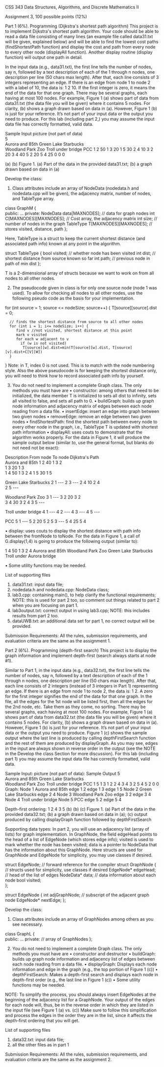 CSS 343 Data Structures, Algorithms, and Discrete Mathematics II

Assignment 3, 100 possible points (12%)

Part 1 (6%). Programming (Dijkstra's shortest path algorithm)
This project is to implement Dijkstra's shortest path algorithm. Your code should be able to read a data file consisting of many lines (an example file called data31.txt will be given, explained below) and will be able to find the lowest cost paths (findShortestPath function) and display the cost and path from every node to every other node (displayAll function).  Another display routine (display function) will output one path in detail. 

In the input data (e.g., data31.txt), the first line tells the number of nodes, say n, followed by a text description of each of the 1 through n nodes, one description per line (50 chars max length).  After that, each line consists of 3 integers representing an edge. If there is an edge from node 1 to node 2 with a label of 10, the data is: 1 2 10.  If the first integer is zero, it means the end of the data for that one graph.  There may be several graphs, each having at most 100 nodes.  For example, Figure 1 (a) shows part of data from data31.txt (the data file you will be given) where it contains 5 nodes. For clarity, (b) shows a graph drawn based on data in (a). However, Figure 1 (b) is just for your reference. It’s not part of your input data or the output you need to produce. For this lab (including part 2,) you may assume the input data file has correctly formatted, valid data.

Sample Input				   picture (not part of data)	
5                    
Aurora and 85th
Green Lake Starbucks  
Woodland Park Zoo
Troll under bridge
PCC
1 2 50 
1 3 20
1 5 30
2 4 10
3 2 20 
3 4 40
5 2 20
5 4 25 
0 0  0 	 

(a)	                                 				    (b)
Figure 1. (a) Part of the data in the provided data31.txt; (b) a graph drawn based on data in (a)

Develop the class:
1. Class attributes include an array of NodeData (nodedata.h and nodedata.cpp will be given), the adjacency matrix, number of nodes, and TableType array.  

class GraphM {                            
   public:
      ...
   private:
      NodeData data[MAXNODES];              // data for graph nodes 
      int C[MAXNODES][MAXNODES];            // Cost array, the adjacency matrix
      int size;                             // number of nodes in the graph
      TableType T[MAXNODES][MAXNODES];      // stores visited, distance, path
   };

Here, TableType is a struct to keep the current shortest distance (and associated path info) known at any point in the algorithm.

  struct TableType {
         bool visited;          // whether node has been visited
         int dist;              // shortest distance from source known so far
         int path;              // previous node in path of min dist
      };

T is a 2-dimensional array of structs because we want to work on from all nodes to all other nodes. 

2. The pseudocode given in class is for only one source node (node 1 was used).  To allow for checking all nodes to all other nodes, use the following pseudo code as the basis for your implementation. 

for (int source = 1; source <= nodeSize; source++) {
      T[source][source].dist = 0;

      // finds the shortest distance from source to all other nodes
      for (int i = 1; i<= nodeSize; i++) {
         find v //not visited, shortest distance at this point
         mark v visited  
         for each w adjacent to v
           if (w is not visited)
            T[source][w].dist=min(T[source][w].dist, T[source][v].dist+C[V][W]) 
      }
   }
Note: in T, index 0 is not used. This is to match with the node numbering style. Also the above pseudocode is for keeping the shortest distance only, you will need to think how to record associated path info by yourself.

3. You do not need to implement a complete Graph class. The only methods you must have are
•	constructor: among others that need to be initialized, the data member T is initialized to sets all dist to infinity, sets all visited to false, and sets all path to 0.
•	buildGraph: builds up graph node information and adjacency matrix of edges between each node reading from a data file.
•	insertEdge: insert an edge into graph between two given nodes
•	removeEdge: remove an edge between two given nodes
•	findShortestPath: find the shortest path between every node to every other node in the graph, i.e., TableType T is updated with shortest path information
•	displayAll: uses couts to demonstrate that the algorithm works properly. For the data in Figure 1, it will produce the sample output below (similar to, use the general format, but blanks do not need not be exact):

Description               From node  To node  Dijkstra's  Path    
Aurora and 85th
                               1       2      40          1 3 2  
                               1       3      20          1 3     
                               1       4      50          1 3 2 4
                               1       5      30          1 5 

Green Lake Starbucks
                               2       1      --- 
                               2       3      --- 
                               2       4      10          2 4  
                               2       5      ---

Woodland Park Zoo
                               3       1      --- 
                               3       2      20          3 2    
                               3       4      30          3 2 4 
                               3       5      --- 

Troll under bridge
                               4       1      --- 
                               4       2      ---
                               4       3      --- 
                               4       5      --- 

PCC
                               5       1      --- 
                               5       2      20          5 2
                               5       3      --- 
                               5       4      25          5 4
 
•	display: uses couts to display the shortest distance with path info between the fromNode to toNode.  For the data in Figure 1, a call of G.display(1,4) is going to produce the following output (similar to): 

   1       4      50          1 3 2 4
Aurora and 85th
Woodland Park Zoo
Green Lake Starbucks
Troll under Aurora bridge

•	Some utility functions may be needed.

List of supporting files 
1.	data31.txt: input data file;
2.	nodedata.h and nodedata.cpp: NodeData class;
3.	lab3.cpp: containing main(), to help clarify the functional requirements; NOTE: this is used for part 2 too, so comment out things related to part 2 when you are focusing on part 1.
4.	lab3output.txt: correct output in using lab3.cpp; NOTE: this includes results from part 2 too.
5.	dataUWB.txt: an additional data set for part 1, no correct output will be provided. 

Submission Requirements:
All the rules, submission requirements, and evaluation criteria are the same as the assignment 1.










Part 2 (6%). Programming (depth-first search)
This project is to display the graph information and implement depth-first (search always starts at node #1). 

Similar to Part 1, in the input data (e.g., data32.txt), the first line tells the number of nodes, say n, followed by a text description of each of the 1 through n nodes, one description per line (50 chars max length).  After that, each line consists of 2 integers (instead of 3 integers in Part 1) representing an edge. If there is an edge from node 1 to node 2, the data is: 1 2.  A zero for the first integer signifies the end of the data for that one graph.  In the file, all the edges for the 1st node will be listed first, then all the edges for the 2nd node, etc. Take them as they come, no sorting. There may be several graphs, each having at most 100 nodes.  For example, Figure 1 (a) shows part of data from data32.txt (the data file you will be given) where it contains 5 nodes. For clarity, (b) shows a graph drawn based on data in (a). However, Figure 1 (b) is just for your reference. It’s not part of your input data or the output you need to produce. Figure 1 (c) shows the sample output where the last line is produced by calling depthFirstSearch function and the rest of them are produced by displayGraph. As you may see, edges in the input are always shown in reverse order in the output (see the NOTE in the Develop the class Section for more discussion). For this lab (including part 1) you may assume the input data file has correctly formatted, valid data.

Sample Input:                                     picture (not part of data):		Sample Output
5                    
Aurora and 85th
Green Lake Starbucks  
Woodland Park Zoo
Troll under bridge
PCC
1 5
1 3
1 2
2 4
3 4
3 2
5 4
5 2
0 0	 
Graph:
Node 1       Aurora and 85th
  edge 1 2
  edge 1 3
  edge 1 5
Node 2       Green Lake Starbucks
  edge 2 4
Node 3       Woodland Park Zoo
  edge 3 2
  edge 3 4
Node 4       Troll under bridge
Node 5       PCC
  edge 5 2
  edge 5 4

Depth-first ordering: 1 2 4 3 5
(b)	                                          (b)			                                    (c)
Figure 1. (a) Part of the data in the provided data32.txt; (b) a graph drawn based on data in (a); (c) output produced by calling displayGraph function followed by depthFirstSearch

Supporting data types:
In part 2, you will use an adjacency list (array of lists) for graph implementation. In GraphNode, the field edgeHead points to the head of a list of EdgeNode (which stores edge info); visited is used to mark whether the node has been visited; data is a pointer to NodeData that has the information about this GraphNode. Here structs are used for GraphNode and EdgeNode for simplicity, you may use classes if desired. 

   struct EdgeNode;      // forward reference for the compiler
   struct GraphNode {    // structs used for simplicity, use classes if desired
      EdgeNode* edgeHead; // head of the list of edges
      NodeData* data;     // data information about each node
      bool visited;                
   };

   struct EdgeNode {
      int adjGraphNode;  // subscript of the adjacent graph node
      EdgeNode* nextEdge;
   };

Develop the class:
1. Class attributes include an array of GraphNodes among others as you see necessary. 

class GraphL {                            
   public:
      ...
   private:
      // array of GraphNodes
   };

2. You do not need to implement a complete Graph class. The only methods you must have are
•	constructor and destructor
•	buildGraph: builds up graph node information and adjacency list of edges between each node reading from a data file. 
•	displayGraph: Displays each node information and edge in the graph (e.g., the top portion of Figure 1 (c))
•	depthFirstSearch: Makes a depth-first search and displays each node in depth-first order (e.g., the last line in Figure 1 (c))
•	Some utility functions may be needed.

NOTE: To simplify the process, you should always insert EdgeNodes at the beginning of the adjacency list for a GraphNode.  Your output of the edges for each node will, thus, be in the reverse order in which they are listed in the input file (see Figure 1 (a) vs. (c))  Make sure to follow this simplification and process the edges in the order they are in the list, since it affects the depth-first ordering that you will get.

List of supporting files 
1.	data32.txt: input data file;
2.	all the other files as in part 1

Submission Requirements:
All the rules, submission requirements, and evaluation criteria are the same as the assignment 2.



	

